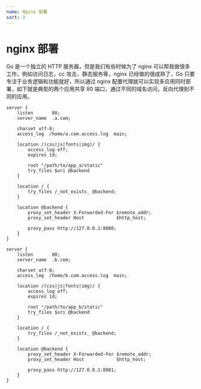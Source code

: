```yaml
---
name: Nginx 部署
sort: 3
---
```


# nginx 部署

Go 是一个独立的 HTTP 服务器，但是我们有些时候为了 nginx 可以帮我做很多工作，例如访问日志，cc 攻击，静态服务等，nginx 已经做的很成熟了，Go 只要专注于业务逻辑和功能就好，所以通过 nginx 配置代理就可以实现多应用同时部署，如下就是典型的两个应用共享 80 端口，通过不同的域名访问，反向代理到不同的应用。

```
server {
    listen       80;
    server_name  .a.com;

    charset utf-8;
    access_log  /home/a.com.access.log  main;

    location /(css|js|fonts|img)/ {
        access_log off;
        expires 1d;

        root "/path/to/app_a/static"
        try_files $uri @backend
    }

    location / {
        try_files /_not_exists_ @backend;
    }

    location @backend {
        proxy_set_header X-Forwarded-For $remote_addr;
        proxy_set_header Host            $http_host;

        proxy_pass http://127.0.0.1:8080;
    }
}

server {
    listen       80;
    server_name  .b.com;

    charset utf-8;
    access_log  /home/b.com.access.log  main;

    location /(css|js|fonts|img)/ {
        access_log off;
        expires 1d;

        root "/path/to/app_b/static"
        try_files $uri @backend
    }

    location / {
        try_files /_not_exists_ @backend;
    }

    location @backend {
        proxy_set_header X-Forwarded-For $remote_addr;
        proxy_set_header Host            $http_host;

        proxy_pass http://127.0.0.1:8081;
    }
}
```

